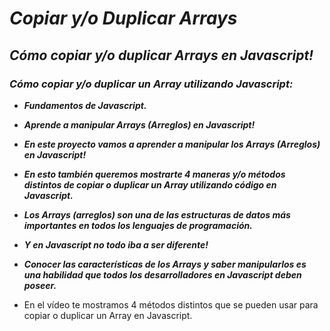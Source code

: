 # **_Copiar y/o Duplicar Arrays_**

## **_Cómo copiar y/o duplicar Arrays en Javascript!_**

### **_Cómo copiar y/o duplicar un Array utilizando Javascript:_**

- **_Fundamentos de Javascript._**

- **_Aprende a manipular Arrays (Arreglos) en Javascript!_**

- **_En este proyecto vamos a aprender a manipular los Arrays (Arreglos) en Javascript!_**

- **_En esto también queremos mostrarte 4 maneras y/o métodos distintos de copiar o duplicar un Array utilizando código en Javascript._**

- **_Los Arrays (arreglos) son una de las estructuras de datos más importantes en todos los lenguajes de programación._**

- **_Y en Javascript no todo iba a ser diferente!_**

- **_Conocer las características de los Arrays y saber manipularlos es una habilidad que todos los desarrolladores en Javascript deben poseer._**
- En el vídeo te mostramos 4 métodos distintos que se pueden usar para copiar o duplicar un Array en Javascript.
